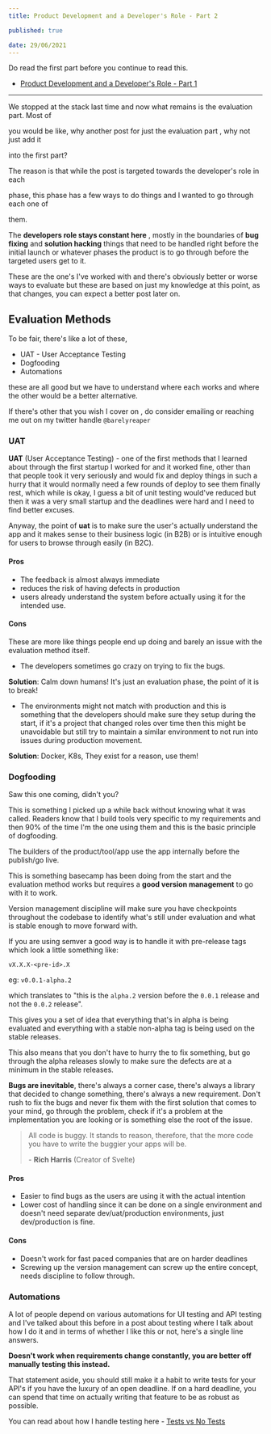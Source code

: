 ```yaml
---
title: Product Development and a Developer's Role - Part 2

published: true

date: 29/06/2021
---
```


Do read the first part before you continue to read this.

- [Product Development and a Developer's Role - Part 1](/posts/product-development-and-a-developers-role.html)

---

We stopped at the stack last time and now what remains is the evaluation part.
Most of

you would be like, why another post for just the evaluation part , why not just
add it

into the first part?

The reason is that while the post is targeted towards the developer's role in
each

phase, this phase has a few ways to do things and I wanted to go through each
one of

them.

The **developers role stays constant here** , mostly in the boundaries of **bug
fixing** and **solution hacking** things that need to be handled right before
the initial launch or whatever phases the product is to go through before the
targeted users get to it.

These are the one's I've worked with and there's obviously better or worse ways
to evaluate but these are based on just my knowledge at this point, as that
changes, you can expect a better post later on.

## Evaluation Methods

To be fair, there's like a lot of these,

- UAT - User Acceptance Testing
- Dogfooding
- Automations

these are all good but we have to understand where each works and where the
other would be a better alternative.

If there's other that you wish I cover on , do consider emailing or reaching me
out on my twitter handle `@barelyreaper`

### UAT

**UAT** (User Acceptance Testing) - one of the first methods that I learned
about through the first startup I worked for and it worked fine, other than that
people took it very seriously and would fix and deploy things in such a hurry
that it would normally need a few rounds of deploy to see them finally rest,
which while is okay, I guess a bit of unit testing would've reduced but then it
was a very small startup and the deadlines were hard and I need to find better
excuses.

Anyway, the point of **uat** is to make sure the user's actually understand the
app and it makes sense to their business logic (in B2B) or is intuitive enough
for users to browse through easily (in B2C).

#### Pros

- The feedback is almost always immediate
- reduces the risk of having defects in production
- users already understand the system before actually using it for the intended
  use.

#### Cons

These are more like things people end up doing and barely an issue with the
evaluation method itself.

- The developers sometimes go crazy on trying to fix the bugs.

**Solution**: Calm down humans! It's just an evaluation phase, the point of it
is to break!

- The environments might not match with production and this is something that
  the developers should make sure they setup during the start, if it's a project
  that changed roles over time then this might be unavoidable but still try to
  maintain a similar environment to not run into issues during production
  movement.

**Solution**: Docker, K8s, They exist for a reason, use them!

### Dogfooding

Saw this one coming, didn't you?

This is something I picked up a while back without knowing what it was called.
Readers know that I build tools very specific to my requirements and then 90% of
the time I'm the one using them and this is the basic principle of dogfooding.

The builders of the product/tool/app use the app internally before the
publish/go live.

This is something basecamp has been doing from the start and the evaluation
method works but requires a **good version management** to go with it to work.

Version management discipline will make sure you have checkpoints throughout the
codebase to identify what's still under evaluation and what is stable enough to
move forward with.

If you are using semver a good way is to handle it with pre-release tags which
look a little something like:

`vX.X.X-<pre-id>.X`

eg: `v0.0.1-alpha.2`

which translates to "this is the `alpha.2` version before the `0.0.1` release
and not the `0.0.2` release".

This gives you a set of idea that everything that's in alpha is being evaluated
and everything with a stable non-alpha tag is being used on the stable releases.

This also means that you don't have to hurry the to fix something, but go
through the alpha releases slowly to make sure the defects are at a minimum in
the stable releases.

**Bugs are inevitable**, there's always a corner case, there's always a library
that decided to change something, there's always a new requirement. Don't rush
to fix the bugs and never fix them with the first solution that comes to your
mind, go through the problem, check if it's a problem at the implementation you
are looking or is something else the root of the issue.

> All code is buggy. It stands to reason, therefore, that the more code you have
> to write the buggier your apps will be.
>
> \- **Rich Harris** (Creator of Svelte)

#### Pros

- Easier to find bugs as the users are using it with the actual intention
- Lower cost of handling since it can be done on a single environment and
  doesn't need separate dev/uat/production environments, just dev/production is
  fine.

#### Cons

- Doesn't work for fast paced companies that are on harder deadlines
- Screwing up the version management can screw up the entire concept, needs
  discipline to follow through.

### Automations

A lot of people depend on various automations for UI testing and API testing and
I've talked about this before in a post about testing where I talk about how I
do it and in terms of whether I like this or not, here's a single line answers.

**Doesn't work when requirements change constantly, you are better off manually
testing this instead.**

That statement aside, you should still make it a habit to write tests for your
API's if you have the luxury of an open deadline. If on a hard deadline, you can
spend that time on actually writing that feature to be as robust as possible.

You can read about how I handle testing here -
[Tests vs No Tests](posts/31052021-Tests-vs-No-Tests.html)
